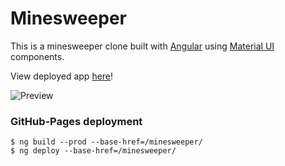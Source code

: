 # Minesweeper

This is a minesweeper clone built with [Angular](https://angular.io/)
using [Material UI](https://material.angular.io/) components.

View deployed app [here](https://grzegorz-chojnacki.github.io/minesweeper/)!

![Preview](https://raw.github.com/grzegorz-chojnacki/minesweeper/master/images/minesweeper-preview.png)

### GitHub-Pages deployment

```shell
$ ng build --prod --base-href=/minesweeper/
$ ng deploy --base-href=/minesweeper/
```
